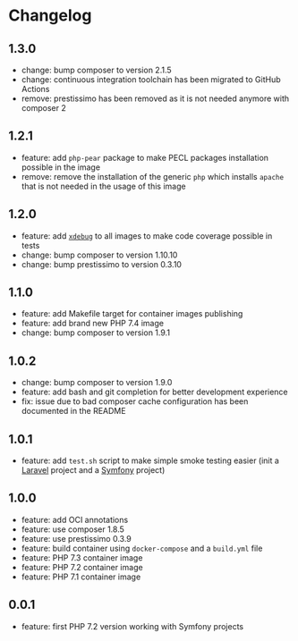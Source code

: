 # Changelog

## 1.3.0

- change: bump composer to version 2.1.5
- change: continuous integration toolchain has been migrated to GitHub Actions
- remove: prestissimo has been removed as it is not needed anymore with composer 2

## 1.2.1

- feature: add `php-pear` package to make PECL packages installation possible in the image
- remove: remove the installation of the generic `php` which installs `apache` that is not needed in the usage of this image

## 1.2.0

- feature: add [`xdebug`](https://xdebug.org/) to all images to make code coverage possible in tests
- change: bump composer to version 1.10.10
- change: bump prestissimo to version 0.3.10

## 1.1.0

- feature: add Makefile target for container images publishing
- feature: add brand new PHP 7.4 image
- change: bump composer to version 1.9.1

## 1.0.2

- change: bump composer to version 1.9.0
- feature: add bash and git completion for better development experience
- fix: issue due to bad composer cache configuration has been documented in the README

## 1.0.1

- feature: add `test.sh` script to make simple smoke testing easier (init a [Laravel](https://laravel.com) project and a [Symfony](https://symfony.com) project)

## 1.0.0

- feature: add OCI annotations
- feature: use composer 1.8.5
- feature: use prestissimo 0.3.9
- feature: build container using `docker-compose` and a `build.yml` file
- feature: PHP 7.3 container image
- feature: PHP 7.2 container image
- feature: PHP 7.1 container image

## 0.0.1

- feature: first PHP 7.2 version working with Symfony projects
